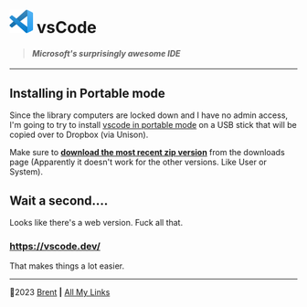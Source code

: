 # <img src="https://raw.githubusercontent.com/8rents/_/i/vscode-icon.png" alt="Typora Icon" style="zoom: 4%;" />  vsCode

> #### *Microsoft's surprisingly awesome IDE*

---

## Installing in Portable mode

Since the library computers are locked down and I have no admin access, I'm going to try to install [vscode in portable mode](https://code.visualstudio.com/docs/editor/portable) on a USB stick that will be copied over to Dropbox (via Unison).

Make sure to [**download the most recent zip version**](https://code.visualstudio.com/download) from the downloads page (Apparently it doesn't work for the other versions. Like User or System).

## Wait a second....

Looks like there's a web version. Fuck all that. 

### https://vscode.dev/

That makes things a lot easier.

***

🤍2023 [Brent](https://brenton.holiday) **|** [All My Links](https://my.bio/8rents)

